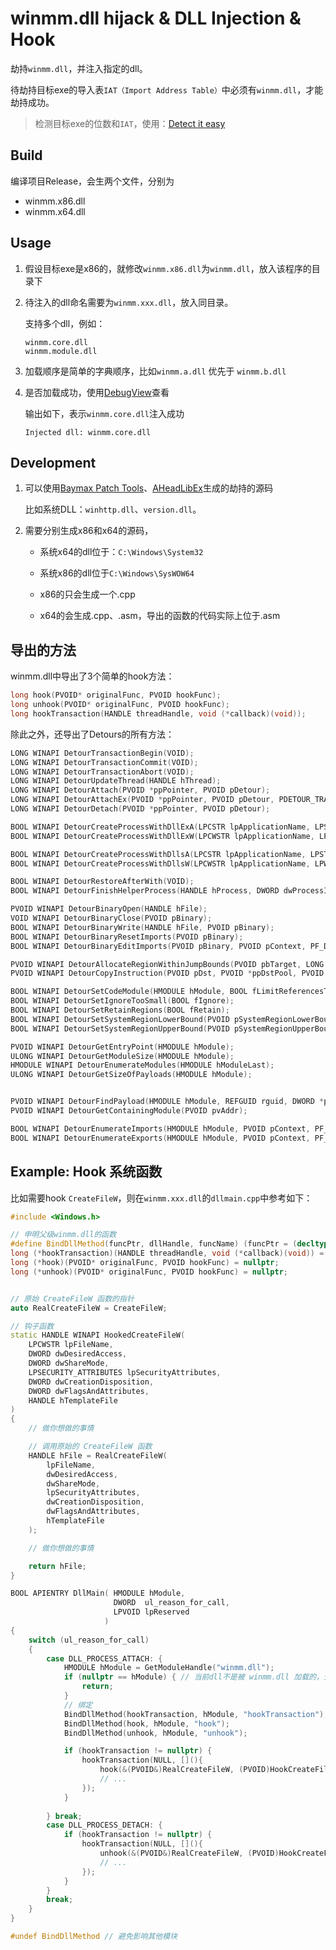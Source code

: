 # winmm.dll hijack & DLL Injection & Hook

劫持`winmm.dll`，并注入指定的dll。

待劫持目标exe的导入表`IAT（Import Address Table）`中必须有`winmm.dll`，才能劫持成功。

> 检测目标exe的位数和`IAT`，使用：[Detect it easy](https://github.com/horsicq/Detect-It-Easy)


## Build

编译项目Release，会生两个文件，分别为
- winmm.x86.dll
- winmm.x64.dll


## Usage

1. 假设目标exe是x86的，就修改`winmm.x86.dll`为`winmm.dll`，放入该程序的目录下
2. 待注入的dll命名需要为`winmm.xxx.dll`，放入同目录。

    支持多个dll，例如：

    ```
    winmm.core.dll
    winmm.module.dll
    ```
3. 加载顺序是简单的字典顺序，比如`winmm.a.dll` 优先于 `winmm.b.dll`

4. 是否加载成功，使用[DebugView](https://learn.microsoft.com/en-us/sysinternals/downloads/debugview)查看

    输出如下，表示`winmm.core.dll`注入成功
    ```
    Injected dll: winmm.core.dll
    ```

## Development

1. 可以使用[Baymax Patch Tools](https://www.chinapyg.com/thread-83083-1-1.html)、[AHeadLibEx](https://github.com/i1tao/AheadLibEx)生成的劫持的源码
  
    比如系统DLL：`winhttp.dll`、`version.dll`。


2. 需要分别生成x86和x64的源码，
    - 系统x64的dll位于：`C:\Windows\System32`
    - 系统x86的dll位于`C:\Windows\SysWOW64`

    - x86的只会生成一个.cpp
    - x64的会生成.cpp、.asm，导出的函数的代码实际上位于.asm

## 导出的方法

winmm.dll中导出了3个简单的hook方法：

```cpp
long hook(PVOID* originalFunc, PVOID hookFunc);
long unhook(PVOID* originalFunc, PVOID hookFunc);
long hookTransaction(HANDLE threadHandle, void (*callback)(void));
```

除此之外，还导出了Detours的所有方法：

```cpp
LONG WINAPI DetourTransactionBegin(VOID);
LONG WINAPI DetourTransactionCommit(VOID);
LONG WINAPI DetourTransactionAbort(VOID);
LONG WINAPI DetourUpdateThread(HANDLE hThread);
LONG WINAPI DetourAttach(PVOID *ppPointer, PVOID pDetour);
LONG WINAPI DetourAttachEx(PVOID *ppPointer, PVOID pDetour, PDETOUR_TRAMPOLINE *ppRealTrampoline, PVOID *ppRealTarget, PVOID *ppRealDetour);
LONG WINAPI DetourDetach(PVOID *ppPointer, PVOID pDetour);

BOOL WINAPI DetourCreateProcessWithDllExA(LPCSTR lpApplicationName, LPSTR lpCommandLine, LPSECURITY_ATTRIBUTES lpProcessAttributes, LPSECURITY_ATTRIBUTES lpThreadAttributes, BOOL bInheritHandles, DWORD dwCreationFlags, LPVOID lpEnvironment, LPCSTR lpCurrentDirectory, LPSTARTUPINFOA lpStartupInfo, LPPROCESS_INFORMATION lpProcessInformation, LPCSTR lpDllName, PDETOUR_CREATE_PROCESS_ROUTINEA pfCreateProcessA);
BOOL WINAPI DetourCreateProcessWithDllExW(LPCWSTR lpApplicationName, LPWSTR lpCommandLine, LPSECURITY_ATTRIBUTES lpProcessAttributes, LPSECURITY_ATTRIBUTES lpThreadAttributes, BOOL bInheritHandles, DWORD dwCreationFlags, LPVOID lpEnvironment, LPCWSTR lpCurrentDirectory, LPSTARTUPINFOW lpStartupInfo, LPPROCESS_INFORMATION lpProcessInformation, LPCSTR lpDllName, PDETOUR_CREATE_PROCESS_ROUTINEW pfCreateProcessW);

BOOL WINAPI DetourCreateProcessWithDllsA(LPCSTR lpApplicationName, LPSTR lpCommandLine, LPSECURITY_ATTRIBUTES lpProcessAttributes, LPSECURITY_ATTRIBUTES lpThreadAttributes, BOOL bInheritHandles, DWORD dwCreationFlags, LPVOID lpEnvironment, LPCSTR lpCurrentDirectory, LPSTARTUPINFOA lpStartupInfo, LPPROCESS_INFORMATION lpProcessInformation, DWORD nDlls, LPCSTR *rlpDlls, PDETOUR_CREATE_PROCESS_ROUTINEA pfCreateProcessA);
BOOL WINAPI DetourCreateProcessWithDllsW(LPCWSTR lpApplicationName, LPWSTR lpCommandLine, LPSECURITY_ATTRIBUTES lpProcessAttributes, LPSECURITY_ATTRIBUTES lpThreadAttributes, BOOL bInheritHandles, DWORD dwCreationFlags, LPVOID lpEnvironment, LPCWSTR lpCurrentDirectory, LPSTARTUPINFOW lpStartupInfo, LPPROCESS_INFORMATION lpProcessInformation, DWORD nDlls, LPCSTR *rlpDlls, PDETOUR_CREATE_PROCESS_ROUTINEW pfCreateProcessW);

BOOL WINAPI DetourRestoreAfterWith(VOID);
BOOL WINAPI DetourFinishHelperProcess(HANDLE hProcess, DWORD dwProcessId, BOOL fFinishedProcess);

PVOID WINAPI DetourBinaryOpen(HANDLE hFile);
VOID WINAPI DetourBinaryClose(PVOID pBinary);
BOOL WINAPI DetourBinaryWrite(HANDLE hFile, PVOID pBinary);
BOOL WINAPI DetourBinaryResetImports(PVOID pBinary);
BOOL WINAPI DetourBinaryEditImports(PVOID pBinary, PVOID pContext, PF_DETOUR_BINARY_BYWAY_CALLBACK pfByway, PF_DETOUR_BINARY_FILE_CALLBACK pfFile, PF_DETOUR_BINARY_SYMBOL_CALLBACK pfSymbol, PF_DETOUR_BINARY_COMMIT_CALLBACK pfCommit);

PVOID WINAPI DetourAllocateRegionWithinJumpBounds(PVOID pbTarget, LONG cbAllocate);
PVOID WINAPI DetourCopyInstruction(PVOID pDst, PVOID *ppDstPool, PVOID pSrc, PVOID *ppTarget, LONG *plExtra);

BOOL WINAPI DetourSetCodeModule(HMODULE hModule, BOOL fLimitReferencesToModule);
BOOL WINAPI DetourSetIgnoreTooSmall(BOOL fIgnore);
BOOL WINAPI DetourSetRetainRegions(BOOL fRetain);
BOOL WINAPI DetourSetSystemRegionLowerBound(PVOID pSystemRegionLowerBound);
BOOL WINAPI DetourSetSystemRegionUpperBound(PVOID pSystemRegionUpperBound);

PVOID WINAPI DetourGetEntryPoint(HMODULE hModule);
ULONG WINAPI DetourGetModuleSize(HMODULE hModule);
HMODULE WINAPI DetourEnumerateModules(HMODULE hModuleLast);
ULONG WINAPI DetourGetSizeOfPayloads(HMODULE hModule);


PVOID WINAPI DetourFindPayload(HMODULE hModule, REFGUID rguid, DWORD *pcbData);
PVOID WINAPI DetourGetContainingModule(PVOID pvAddr);

BOOL WINAPI DetourEnumerateImports(HMODULE hModule, PVOID pContext, PF_DETOUR_IMPORT_FILE_CALLBACK pfImportFile, PF_DETOUR_IMPORT_FUNC_CALLBACK pfImportFunc);
BOOL WINAPI DetourEnumerateExports(HMODULE hModule, PVOID pContext, PF_DETOUR_ENUMERATE_EXPORT_CALLBACK pfExport);
```

## Example: Hook 系统函数

比如需要hook `CreateFileW`，则在`winmm.xxx.dll`的`dllmain.cpp`中参考如下：


```cpp
#include <Windows.h>

// 申明父级winmm.dll的函数
#define BindDllMethod(funcPtr, dllHandle, funcName) (funcPtr = (decltype(funcPtr))GetProcAddress(dllHandle, funcName))
long (*hookTransaction)(HANDLE threadHandle, void (*callback)(void)) = nullptr;
long (*hook)(PVOID* originalFunc, PVOID hookFunc) = nullptr;
long (*unhook)(PVOID* originalFunc, PVOID hookFunc) = nullptr;


// 原始 CreateFileW 函数的指针
auto RealCreateFileW = CreateFileW;

// 钩子函数
static HANDLE WINAPI HookedCreateFileW(
    LPCWSTR lpFileName,
    DWORD dwDesiredAccess,
    DWORD dwShareMode,
    LPSECURITY_ATTRIBUTES lpSecurityAttributes,
    DWORD dwCreationDisposition,
    DWORD dwFlagsAndAttributes,
    HANDLE hTemplateFile
)
{
    // 做你想做的事情

    // 调用原始的 CreateFileW 函数
    HANDLE hFile = RealCreateFileW(
        lpFileName,
        dwDesiredAccess,
        dwShareMode,
        lpSecurityAttributes,
        dwCreationDisposition,
        dwFlagsAndAttributes,
        hTemplateFile
    );

    // 做你想做的事情

    return hFile;
}

BOOL APIENTRY DllMain( HMODULE hModule,
                       DWORD  ul_reason_for_call,
                       LPVOID lpReserved
                     )
{
    switch (ul_reason_for_call)
    {
        case DLL_PROCESS_ATTACH: {
            HMODULE hModule = GetModuleHandle("winmm.dll");
            if (nullptr == hModule) { // 当前dll不是被 winmm.dll 加载的，无法hook
                return;
            }
            // 绑定
            BindDllMethod(hookTransaction, hModule, "hookTransaction");
            BindDllMethod(hook, hModule, "hook");
            BindDllMethod(unhook, hModule, "unhook");

            if (hookTransaction != nullptr) {
                hookTransaction(NULL, [](){
                    hook(&(PVOID&)RealCreateFileW, (PVOID)HookCreateFileW);
                    // ...
                });
            }
            
        } break;
        case DLL_PROCESS_DETACH: {
            if (hookTransaction != nullptr) {
                hookTransaction(NULL, [](){
                    unhook(&(PVOID&)RealCreateFileW, (PVOID)HookCreateFileW);
                    // ...
                });
            }
        }
        break;
    }
}

#undef BindDllMethod // 避免影响其他模块

```
